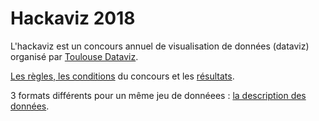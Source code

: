 # Hackaviz  2018

L'hackaviz est un concours annuel de visualisation de données (dataviz) organisé par [Toulouse Dataviz](https://toulouse-dataviz.fr).

[Les règles, les conditions](https://toulouse-dataviz.fr/hackaviz/2018-contest/) du concours et les [résultats](https://toulouse-dataviz.fr/hackaviz/2018-results/).

3 formats différents pour un même jeu de donnéees : [la description des données](https://toulouse-dataviz.fr/hackaviz/2018-data/).



